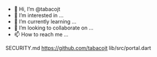 - 👋 Hi, I’m @tabacojt
- 👀 I’m interested in ...
- 🌱 I’m currently learning ...
- 💞️ I’m looking to collaborate on ...
- 📫 How to reach me ...

<!---
tabacojt/tabacojt is a ✨ special ✨ repository because its `README.md` (this file) appears on your GitHub profile.
You can click the Preview link to take a look at your changes.
--->
SECURITY.md https://github.com/tabacojt
lib/src/portal.dart
